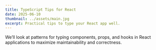 ```yaml
---
title: TypeScript Tips for React
date: 2025-06-10
thumbnail: ../assets/main.jpg
excerpt: Practical tips to type your React app well.
---
```


We’ll look at patterns for typing components, props, and hooks in React applications to maximize maintainability and correctness.



